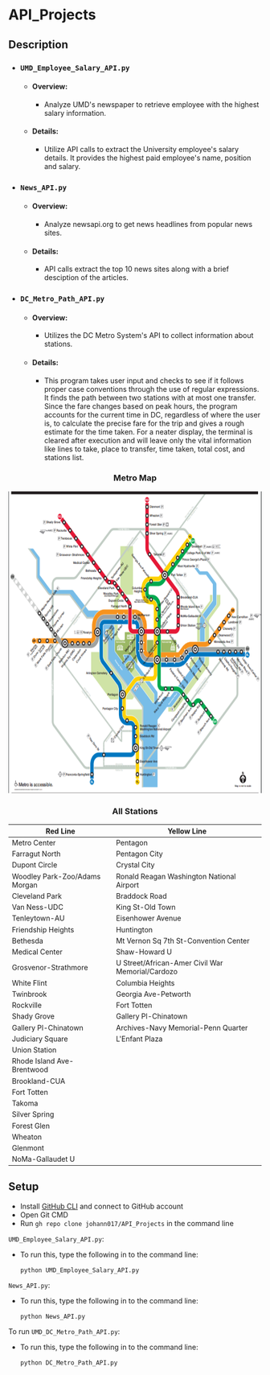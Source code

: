# API_Projects

## Description

- ### `UMD_Employee_Salary_API.py`
  - #### Overview: 
    - Analyze UMD's newspaper to retrieve employee with the highest salary information.
  - #### Details: 
    - Utilize API calls to extract the University employee's salary details. It provides the highest paid employee's name, position and salary.

- ### `News_API.py`
  - #### Overview: 
    - Analyze newsapi.org to get news headlines from popular news sites.
  - #### Details: 
    - API calls extract the top 10 news sites along with a brief desciption of the articles.

- ### `DC_Metro_Path_API.py`
  - #### Overview: 
    - Utilizes the DC Metro System's API to collect information about stations.
  - #### Details: 
    - This program takes user input and checks to see if it follows proper case conventions through the use of regular expressions. It finds the path between two stations with at most one transfer. Since the fare changes based on peak hours, the program accounts for the current time in DC, regardless of where the user is, to calculate the precise fare for the trip and gives a rough estimate for the time taken. For a neater display, the terminal is cleared after execution and will leave only the vital information like lines to take, place to transfer, time taken, total cost, and stations list.

<h3 align="center">Metro Map</h3>
<p align="center">
   <img src="https://github.com/johann017/API_Projects/blob/9fde986c9c92d25bd5ee1111af20e23a9e1e588b/Metro_Details/Metro_Map.PNG" width = "600" height = "600"/>
</p>

<h3 align="center">All Stations</h3>

| Red Line  | Yellow Line |
| --------- | ----------- |
| Metro Center | Pentagon |
| Farragut North | Pentagon City |
| Dupont Circle | Crystal City |
| Woodley Park-Zoo/Adams Morgan | Ronald Reagan Washington National Airport |
| Cleveland Park | Braddock Road |
| Van Ness-UDC | King St-Old Town |
| Tenleytown-AU | Eisenhower Avenue |
| Friendship Heights | Huntington |
| Bethesda | Mt Vernon Sq 7th St-Convention Center |
| Medical Center | Shaw-Howard U |
| Grosvenor-Strathmore | U Street/African-Amer Civil War Memorial/Cardozo |
| White Flint | Columbia Heights | 
| Twinbrook | Georgia Ave-Petworth |
| Rockville | Fort Totten |
| Shady Grove | Gallery Pl-Chinatown |
| Gallery Pl-Chinatown | Archives-Navy Memorial-Penn Quarter |
| Judiciary Square | L'Enfant Plaza |
| Union Station | |
| Rhode Island Ave-Brentwood | |
| Brookland-CUA | |
| Fort Totten | |
| Takoma | |
| Silver Spring | |
| Forest Glen | |
| Wheaton | |
| Glenmont | |
| NoMa-Gallaudet U | |


## Setup
- Install [GitHub CLI](https://cli.github.com/) and connect to GitHub account
- Open Git CMD
- Run `gh repo clone johann017/API_Projects` in the command line

`UMD_Employee_Salary_API.py`:
- To run this, type the following in to the command line:
  ```
  python UMD_Employee_Salary_API.py
  ```
  
`News_API.py`:
- To run this, type the following in to the command line:
  ```
  python News_API.py
  ```

To run `UMD_DC_Metro_Path_API.py`:
- To run this, type the following in to the command line:
  ```
  python DC_Metro_Path_API.py
  ```

